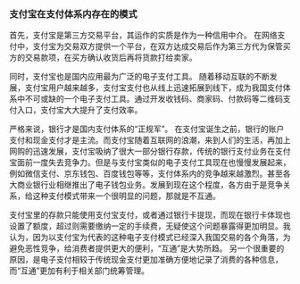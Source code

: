 
### 支付宝在支付体系内存在的模式

首先，支付宝是第三方交易平台，其运作的实质是作为一种信用中介。
在网络支付中，支付宝为交易双方提供一个平台，在双方达成交易后作为第三方代为保管买方的交易款项，在买方确认收货后再将货款打给卖家。

同时，支付宝也是国内应用最为广泛的电子支付工具。
随着移动互联的不断发展，支付宝用户越来越多，支付宝支付也从线上迅速拓展到线下，成为我国支付体系中不可或缺的一个电子支付工具。通过开发收钱码、商家码、付款码等二维码支付入口，支付宝大大提升了支付效率。

严格来说，银行才是国内支付体系的“正规军”。
在支付宝诞生之前，银行的账户支付和现金支付才是主流。而支付宝随着互联网的浪潮，来到人们的生活，再加上网购的迅速发展，支付宝吸纳了很大一部分银行存款，传统的银行支付业务在支付宝面前一度失去竞争力。但是与支付宝类似的电子支付工具现在也慢慢发展起来，例如微信支付、京东钱包、百度钱包等等，支付体系内的竞争越来越激烈。甚至各大商业银行业相继推出了电子钱包业务。发展到现在这个程度，各方由于是竞争关系，给这种支付模式带来一个很明显的问题，那就是不互通。

支付宝里的存款只能使用支付宝支付，或者通过银行卡提现，而现在银行卡体现也设置了额度，超过则需要缴纳一定的手续费，无疑使这个问题暴露得更加明显。我认为，因为以支付宝为代表的这种电子支付模式已经深入我国交易的各个角落，为避免恶性竞争，给消费者提供更大的便利，“互通”是大势所趋。
另一个很重要的原因，是电子支付相较于传统现金支付更加准确方便地记录了消费的各种信息，而“互通”更加有利于相关部门统筹管理。